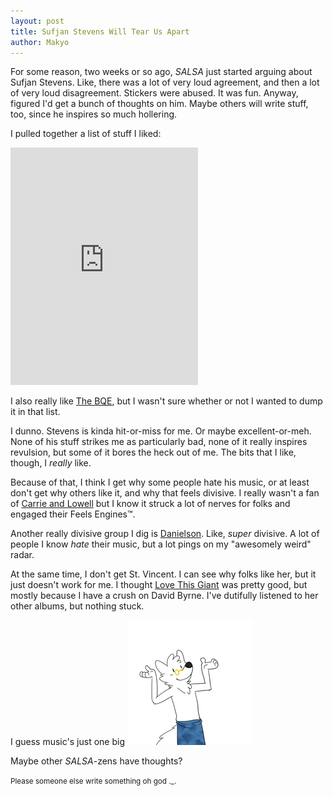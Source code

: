 ```yaml
---
layout: post
title: Sufjan Stevens Will Tear Us Apart
author: Makyo
---
```


For some reason, two weeks or so ago, *SALSA* just started arguing about Sufjan Stevens. Like, there was a lot of very loud agreement, and then a lot of very loud disagreement. Stickers were abused. It was fun. Anyway, figured I'd get a bunch of thoughts on him. Maybe others will write stuff, too, since he inspires so much hollering.

I pulled together a list of stuff I liked:

<iframe src="https://embed.spotify.com/?uri=spotify%3Auser%3Adrabmakyo%3Aplaylist%3A1jsDx9LdOoC6eZuh5ZNxeg" width="300" height="380" frameborder="0" allowtransparency="true"></iframe>

I also really like [The BQE](https://open.spotify.com/album/0uckcHnIdodDv7qO0brWLY), but I wasn't sure whether or not I wanted to dump it in that list.

I dunno. Stevens is kinda hit-or-miss for me. Or maybe excellent-or-meh. None of his stuff strikes me as particularly bad, none of it really inspires revulsion, but some of it bores the heck out of me. The bits that I like, though, I *really* like.

Because of that, I think I get why some people hate his music, or at least don't get why others like it, and why that feels divisive. I really wasn't a fan of [Carrie and Lowell](https://open.spotify.com/album/0U8DeqqKDgIhIiWOdqiQXE) but I know it struck a lot of nerves for folks and engaged their Feels Engines™.

Another really divisive group I dig is [Danielson](https://open.spotify.com/artist/5XvxZQicSAiQtsXZ4lXWDo). Like, *super* divisive. A lot of people I know *hate* their music, but a lot pings on my "awesomely weird" radar.

At the same time, I don't get St. Vincent. I can see why folks like her, but it just doesn't work for me. I thought [Love This Giant](https://open.spotify.com/album/4oRaFi044yhwH77gUXbH5I) was pretty good, but mostly because I have a crush on David Byrne. I've dutifully listened to her other albums, but nothing stuck.

I guess music's just one big ![shrug](/assets/posts/floe--shruggle--makyo.png)

Maybe other *SALSA*-zens have thoughts?

<small>Please someone else write something oh god ._.</small>
